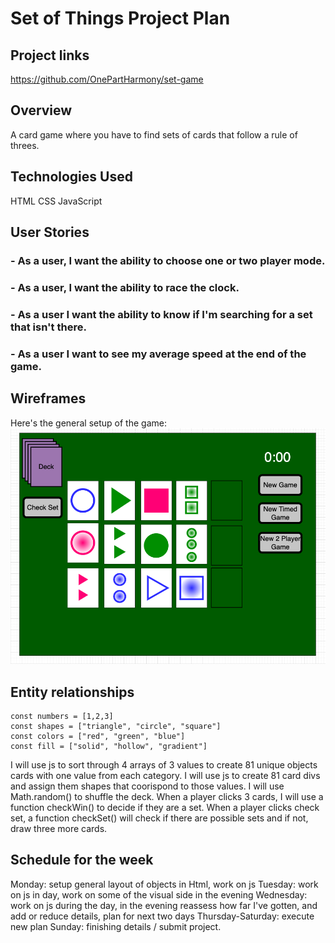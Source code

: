  # Set of Things Project Plan

## Project links
<https://github.com/OnePartHarmony/set-game>

## Overview
A card game where you have to find sets of cards that follow a rule of threes.


## Technologies Used
HTML
CSS
JavaScript


## User Stories
### - As a user, I want the ability to choose one or two player mode.
### - As a user, I want the ability to race the clock.
### - As a user I want the ability to know if I'm searching for a set that isn't there.
### - As a user I want to see my average speed at the end of the game.



## Wireframes
Here's the general setup of the game:
![card game layout](/wireframe.png)



## Entity relationships
```
const numbers = [1,2,3]
const shapes = ["triangle", "circle", "square"]
const colors = ["red", "green", "blue"]
const fill = ["solid", "hollow", "gradient"]

```
I will use js to sort through 4 arrays of 3 values to create 81 unique objects cards with one value from each category.
I will use js to create 81 card divs and assign them shapes that coorispond to those values.
I will use Math.random() to shuffle the deck.
When a player clicks 3 cards, I will use a function checkWin() to decide if they are a set.
When a player clicks check set, a function checkSet() will check if there are possible sets and if not, draw three more cards.


## Schedule for the week
Monday: setup general layout of objects in Html, work on js
Tuesday: work on js in day, work on some of the visual side in the evening
Wednesday: work on js during the day, in the evening reassess how far I've gotten, and add or reduce details, plan for next two days
Thursday-Saturday: execute new plan
Sunday: finishing details / submit project.
